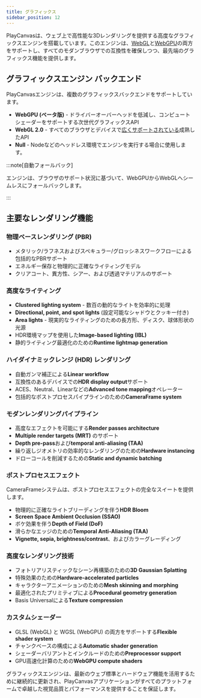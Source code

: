 ```yaml
---
title: グラフィックス
sidebar_position: 12
---
```


PlayCanvasは、ウェブ上で高性能な3Dレンダリングを提供する高度なグラフィックスエンジンを搭載しています。このエンジンは、[WebGL](https://developer.mozilla.org/en-US/docs/Web/API/WebGL_API)と[WebGPU](https://developer.mozilla.org/en-US/docs/Web/API/WebGPU_API)の両方をサポートし、すべてのモダンブラウザでの互換性を確保しつつ、最先端のグラフィックス機能を提供します。

## グラフィックスエンジン バックエンド

PlayCanvasエンジンは、複数のグラフィックスバックエンドをサポートしています。

* **WebGPU (ベータ版)** - ドライバーオーバーヘッドを低減し、コンピュートシェーダーをサポートする次世代グラフィックスAPI
* **WebGL 2.0** - すべてのブラウザとデバイスで[広くサポートされている](https://caniuse.com/webgl2)成熟したAPI
* **Null** - Nodeなどのヘッドレス環境でエンジンを実行する場合に使用します。

:::note[自動フォールバック]

エンジンは、ブラウザのサポート状況に基づいて、WebGPUからWebGLへシームレスにフォールバックします。

:::

## 主要なレンダリング機能

### 物理ベースレンダリング (PBR)

* メタリック/ラフネスおよびスペキュラー/グロッシネスワークフローによる包括的なPBRサポート
* エネルギー保存と物理的に正確なライティングモデル
* クリアコート、異方性、シアー、および透過マテリアルのサポート

### 高度なライティング

* **Clustered lighting system** - 数百の動的なライトを効率的に処理
* **Directional, point, and spot lights** (設定可能なシャドウとクッキー付き)
* **Area lights** - 現実的なライティングのための長方形、ディスク、球体形状の光源
* HDR環境マップを使用した**Image-based lighting (IBL)**
* 静的ライティング最適化のための**Runtime lightmap generation**

### ハイダイナミックレンジ (HDR) レンダリング

* 自動ガンマ補正による**Linear workflow**
* 互換性のあるデバイスでの**HDR display output**サポート
* ACES、Neutral、Linearなどの**Advanced tone mapping**オペレーター
* 包括的なポストプロセスパイプラインのための**CameraFrame system**

### モダンレンダリングパイプライン

* 高度なエフェクトを可能にする**Render passes architecture**
* **Multiple render targets (MRT)** のサポート
* **Depth pre-pass**および**temporal anti-aliasing (TAA)**
* 繰り返しジオメトリの効率的なレンダリングのための**Hardware instancing**
* ドローコールを削減するための**Static and dynamic batching**

### ポストプロセスエフェクト

CameraFrameシステムは、ポストプロセスエフェクトの完全なスイートを提供します。

* 物理的に正確なライトブリーディングを伴う**HDR Bloom**
* **Screen Space Ambient Occlusion (SSAO)**
* ボケ効果を伴う**Depth of Field (DoF)**
* 滑らかなエッジのための**Temporal Anti-Aliasing (TAA)**
* **Vignette, sepia, brightness/contrast**、およびカラーグレーディング

### 高度なレンダリング技術

* フォトリアリスティックなシーン再構築のための**3D Gaussian Splatting**
* 特殊効果のための**Hardware-accelerated particles**
* キャラクターアニメーションのための**Mesh skinning and morphing**
* 最適化されたプリミティブによる**Procedural geometry generation**
* Basis Universalによる**Texture compression**

### カスタムシェーダー

* GLSL (WebGL) と WGSL (WebGPU) の両方をサポートする**Flexible shader system**
* チャンクベースの構成による**Automatic shader generation**
* シェーダーバリアントとインクルードのための**Preprocessor support**
* GPU高速化計算のための**WebGPU compute shaders**

グラフィックスエンジンは、最新のウェブ標準とハードウェア機能を活用するために継続的に更新され、PlayCanvasアプリケーションがすべてのプラットフォームで卓越した視覚品質とパフォーマンスを提供することを保証します。
